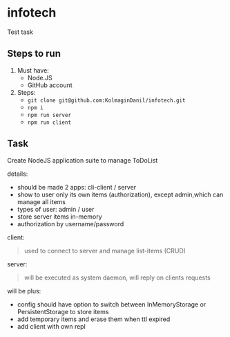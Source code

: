# infotech
Test task

## Steps to run
1. Must have:
    * Node.JS
    * GitHub account
2. Steps:
    * `git clone git@github.com:KolmaginDanil/infotech.git`
    * `npm i`
    * `npm run server`
    * `npm run client`

## Task

Create NodeJS application suite to manage ToDoList

details:
- should be made 2 apps: cli-client / server
- show to user only its own items (authorization), except admin,which can manage all items
- types of user: admin / user
- store server items in-memory
- authorization by username/password

client:
>used to connect to server and manage list-items (CRUD)

server:
>will be executed as system daemon, will reply on clients requests

will be plus:
- config should have option to switch between InMemoryStorage or PersistentStorage to store items
- add temporary items and erase them when ttl expired
- add client with own repl
